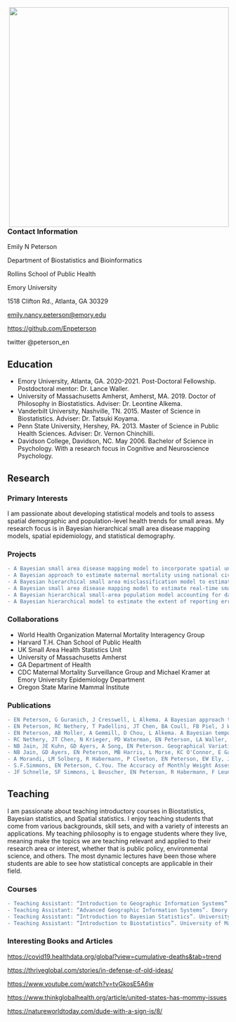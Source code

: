 
<img src="https://user-images.githubusercontent.com/22241996/142932625-36ddf5b9-1f96-423f-996c-f78e69f9b6b1.jpg" width="500" align = "right">

### Contact Information

Emily N Peterson

Department of Biostatistics and Bioinformatics

Rollins School of Public Health

Emory University

1518 Clifton Rd., Atlanta, GA 30329

emily.nancy.peterson@emory.edu

https://github.com/Enpeterson

 twitter @peterson_en


## Education
- Emory University, Atlanta, GA. 2020-2021. Post-Doctoral Fellowship. Postdoctoral mentor: Dr. Lance Waller.
- University of Massachusetts Amherst, Amherst, MA. 2019. Doctor of Philosophy in Biostatistics. Adviser: Dr. Leontine Alkema.
- Vanderbilt University, Nashville, TN. 2015. Master of Science in Biostatistics. Adviser: Dr. Tatsuki Koyama.
- Penn State University, Hershey, PA. 2013. Master of Science in Public Health Sciences. Adviser: Dr. Vernon Chinchilli.
- Davidson College, Davidson, NC. May 2006. Bachelor of Science in Psychology. With a research focus in Cognitive and Neuroscience Psychology.



## Research


### Primary Interests
I am passionate about developing statistical models and tools to assess spatial demographic and population-level health trends for small areas. My research focus is in Bayesian hierarchical small area disease mapping models, spatial epidemiology, and statistical demography.



### Projects
```diff
- A Bayesian small area disease mapping model to incorporate spatial uncertainty associated with small area population counts.
- A Bayesian approach to estimate maternal mortality using national civil registration vital statistics data accounting for reporting errors. 
- A Bayesian hierarchical small area misclassification model to estimate extent of misclassification errors of maternal mortality by U.S. Pregnancy Mortality Surveillance Systems. 
- A Bayesian small area disease mapping model to estimate real-time small area estimates of crisis related deaths using innovative social mobility data
- A Bayesian hierarchical small-area population model accounting for data source specific methods from American Community Survey, Population Estimates Program, and Decennial Census data.
- A Bayesian hierarchical model to estimate the extent of reporting errors of maternal mortality by national vital registration systems
```
<!-- <img src="https://github.com/Enpeterson/enpeterson.github.io/blob/main/docs/bmismaps.jpg" width="500" align = "right">
 -->

### Collaborations

- World Health Organization Maternal Mortality Interagency Group
- Harvard T.H. Chan School of Public Health
- UK Small Area Health Statistics Unit
- University of Massachusetts Amherst
- GA Department of Health
- CDC Maternal Mortality Surveillance Group and Michael Kramer at Emory University Epidemiology Department 
- Oregon State Marine Mammal Institute


### Publications
```diff
- EN Peterson, G Guranich, J Cresswell, L Alkema. A Bayesian approach to estimate maternal mortality using national civil registration vital statistics data accounting for misclassification errors. (In progress).
- EN Peterson, RC Nethery, T Padellini, JT Chen, BA Coull, FB Piel, J Wakefield, M Blangiardo, L Waller. A Bayesian hierarchical small-area population model accounting for data source specific methodologies from American Community Survey, Population Estimates Program, and Decennial Census data. Journal of Applied Statistics (submitted).
- EN Peterson, AB Moller, A Gemmill, D Chou, L Alkema. A Bayesian temporal hierarchical model to assess levels of misclassification error in national vital registration maternal mortality data. Statistics in Medicine (accepted).
- RC Nethery, JT Chen, N Krieger, PD Waterman, EN Peterson, LA Waller, BA Coull. Statistical implications of endogeneity induced by residential segregation in small-area modelling of health inequities. The American Statistician (accepted).
- NB Jain, JE Kuhn, GD Ayers, A Song, EN Peterson. Geographical Variation in Rates of Shoulder and Knee Arthroscopy in U.S. States and Relationship to Orthopedist Density in Surgeon Volume. JAMA. 2019. 11; 2(12).  doi: 10.1001/jamanetworkopen.2019.17315
- NB Jain, GD Ayers, EN Peterson, MB Harris, L Morse, KC O'Connor, E Garshick.  Traumatic spinal cord injury in the United States, 1993-2012. JAMA. 2015. 9;313(22). 2236-43.
- A Morandi, LM Solberg, R Habermann, P Cleeton, EN Peterson, EW Ely, J Schnelle. Documentation and Management of Words Associated with Delirium Among Elderly Patients in Postacute Care: A Pilot Investigation. JAMDA. 2009. 34-339.
- S.F.Simmons, EN Peterson, C.You. The Accuracy of Monthly Weight Assessments in Nursing Homes: Implications for the Identification of Weight Loss. Journal of Nutrition, Health and Aging. 2009. 13, 3, 284-288.
- JF Schnelle, SF Simmons, L Beuscher, EN Peterson, R Habermann, F Leung. Prevalence of Constipation Symptoms in Nursing Home Residents. Journal of Gerontology. 2009.
```

## Teaching
I am passionate about teaching introductory courses in Biostatistics, Bayesian statistics, and Spatial statistics. I enjoy teaching students that come from various backgrounds, skill sets, and with a variety of interests an applications. My teaching philosophy is to engage students where they live, meaning make the topics we are teaching relevant and applied to their research area or interest, whether that is public policy, environmental science, and others. The most dynamic lectures have been those where students are able to see how statistical concepts are applicable in their field. 

### Courses 
```diff
- Teaching Assistant: “Introduction to Geographic Information Systems”. Emory University. INFO 530. Fall 2021.
- Teaching Assistant: “Advanced Geographic Information Systems”. Emory University. INFO 532. Fall 2021.
- Teaching Assistant: “Introduction to Bayesian Statistics”. University of Massachusetts.  BIOS 697. Spring 2017.
- Teaching Assistant: “Introduction to Biostatistics”. University of Massachusetts. BIOSTATS 540. Spring 2016.
```

### Interesting Books and Articles
https://covid19.healthdata.org/global?view=cumulative-deaths&tab=trend

https://thriveglobal.com/stories/in-defense-of-old-ideas/

https://www.youtube.com/watch?v=tvGkosE5A6w

https://www.thinkglobalhealth.org/article/united-states-has-mommy-issues

https://natureworldtoday.com/dude-with-a-sign-is/8/
